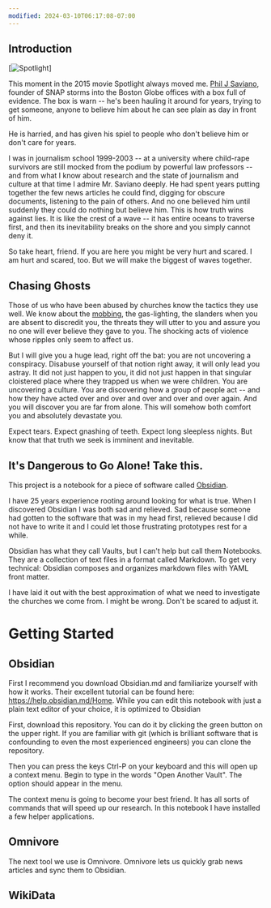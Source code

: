 ```yaml
---
modified: 2024-03-10T06:17:08-07:00
---
```


## Introduction

[![Spotlight](https://www.youtube.com/embed/Tm8Y7wzogZo?si=i005SI0x0dMhhG7f)]

This moment in the 2015 movie Spotlight always moved me. [Phil J Saviano](https://en.wikipedia.org/wiki/Phil_Saviano), founder of SNAP storms into the Boston Globe offices with a box full of evidence. The box is warn -- he's been hauling it around for years, trying to get someone, anyone to believe him about he can see plain as day in front of him.

He is harried, and has given his spiel to people who don't believe him or don't care for years.

I was in journalism school 1999-2003 -- at a university where child-rape survivors are still mocked from the podium by powerful law professors -- and from what I know about research and the state of journalism and culture at that time I admire Mr. Saviano deeply. He had spent years putting together the few news articles he could find, digging for obscure documents, listening to the pain of others. And no one believed him until suddenly they could do nothing but believe him. This is how truth wins against lies. It is like the crest of a wave -- it has entire oceans to traverse first, and then its inevitability breaks on the shore and you simply cannot deny it. 

So take heart, friend.  If you are here you might be very hurt and scared. I am hurt and scared, too. But we will make the biggest of waves together.

## Chasing Ghosts

Those of us who have been abused by churches know the tactics they use well. We know about the [mobbing](https://en.wikipedia.org/wiki/Mobbing), the gas-lighting, the slanders when you are absent to discredit you, the threats they will utter to you and assure you no one will ever believe they gave to you. The shocking acts of violence whose ripples only seem to affect us.

But I will give you a huge lead, right off the bat: you are not uncovering a conspiracy. Disabuse yourself of that notion right away, it will only lead you astray.  It did not just happen to you, it did not just happen in that singular cloistered place where they trapped us when we were children.  You are uncovering a culture. You are discovering how a group of people act -- and how they have acted over and over and over and over and over again. And you will discover you are far from alone. This will somehow both comfort you and absolutely devastate you. 

Expect tears. Expect gnashing of teeth. Expect long sleepless nights. But know that that truth we seek is imminent and inevitable.
## It's Dangerous to Go Alone! Take this.

This project is a notebook for a piece of software called [Obsidian](https://obsidian.md). 

I have 25 years experience rooting around looking for what is true. When I discovered Obsidian I was both sad and relieved. Sad because someone had gotten to the software that was in my head first, relieved because I did not have to write it and I could let those frustrating prototypes rest for a while.

Obsidian has what they call Vaults, but I can't help but call them Notebooks. They are a collection of text files in a format called Markdown. To get very technical: Obsidian composes and organizes markdown files with YAML front matter. 

I have laid it out with the best approximation of what we need to investigate the churches we come from. I might be wrong. Don't be scared to adjust it. 

# Getting Started

## Obsidian

First I recommend you download Obsidian.md and familiarize yourself with how it works. Their excellent tutorial can be found here: https://help.obsidian.md/Home.  While you can edit this notebook with just a plain text editor of your choice, it is optimized to Obsidian

First, download this repository. You can do it by clicking the green button on the upper right. If you are familiar with git (which is brilliant software that is confounding to even the most experienced engineers) you can clone the repository. 

Then you can press the keys Ctrl-P on your keyboard and this will open up a context menu. Begin to type in the words "Open Another Vault". The option should appear in the menu. 

The context menu is going to become your best friend. It has all sorts of commands that will speed up our research. In this notebook I have installed a few helper applications. 

## Omnivore

The next tool we use is Omnivore. Omnivore lets us quickly grab news articles and sync them to Obsidian. 


## WikiData

